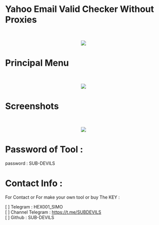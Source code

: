  # Yahoo Email Valid Checker Without Proxies


<br>
<p align="center">
  <img   src="https://user-images.githubusercontent.com/125136153/218284579-f19e5e56-eee1-4b50-b3b5-19dbcd3a7f85.png">
</p>



# Principal Menu
<br>
<p align="center">
  <img   src="https://user-images.githubusercontent.com/125136153/218284616-35be2bd8-078a-4fdb-86d5-b56273fa5343.png">
</p> 


# Screenshots
<br>

<p align="center">
  <img   src="https://user-images.githubusercontent.com/125136153/218284653-05bbaaec-0ca1-4300-a709-ad67b9ef85be.png">
</p> 


# Password of Tool :


password : SUB-DEVILS





# Contact Info :

For Contact or For make your own tool or buy The KEY : 

[ ]  Telegram : HEX001_SIMO<br>
[ ]  Channel Telegram : https://t.me/SUBDEVILS<br>
[ ]  Github : SUB-DEVILS



